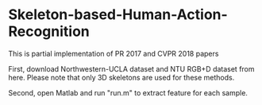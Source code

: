# Skeleton-based-Human-Action-Recognition
This is partial implementation of PR 2017 and CVPR 2018 papers

First, download Northwestern-UCLA dataset and NTU RGB+D dataset from here.
Please note that only 3D skeletons are used for these methods.

Second, open Matlab and run "run.m" to extract feature for each sample.
